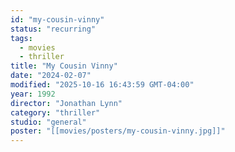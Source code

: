 ```yaml
---
id: "my-cousin-vinny"
status: "recurring"
tags:
  - movies
  - thriller
title: "My Cousin Vinny"
date: "2024-02-07"
modified: "2025-10-16 16:43:59 GMT-04:00"
year: 1992
director: "Jonathan Lynn"
category: "thriller"
studio: "general"
poster: "[[movies/posters/my-cousin-vinny.jpg]]"
---
```

